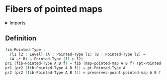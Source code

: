#  Fibers of pointed maps

<details><summary>Imports</summary>
```agda
module structured-types.fibers-of-pointed-maps where
open import foundation.dependent-pair-types
open import foundation.fibers-of-maps
open import foundation.universe-levels
open import structured-types.pointed-maps
open import structured-types.pointed-types
```
</details>

## Definition

```agda
fib-Pointed-Type :
  {l1 l2 : Level} (A : Pointed-Type l1) (B : Pointed-Type l2) →
  (A →* B) → Pointed-Type (l1 ⊔ l2)
pr1 (fib-Pointed-Type A B f) = fib (map-pointed-map A B f) (pt-Pointed-Type B)
pr1 (pr2 (fib-Pointed-Type A B f)) = pt-Pointed-Type A
pr2 (pr2 (fib-Pointed-Type A B f)) = preserves-point-pointed-map A B f
```
